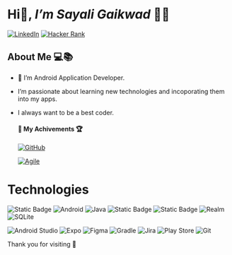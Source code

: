 # Hi👋,  *I’m Sayali Gaikwad* :technologist:

[![LinkedIn](https://img.shields.io/badge/LinkedIn-blue?style=for-the-badge&logo=LinkedIn)](https://www.linkedin.com/in/sayali-gaikwad-897b5580)
[![Hacker Rank](https://img.shields.io/badge/HackerRank-black?style=for-the-badge&logo=HackerRank)](https://www.hackerrank.com/profile/sayaligaikwad_u1)

## About Me 💻📚

- 👀 I’m Android Application Developer.
- I’m passionate about learning new technologies and incoporating them into my apps.
- I always want to be a best coder.
  
  #### 🎉 My Achivements 🏆 
  [![GitHub](https://img.shields.io/badge/Certificate-black?style=for-the-badge&logo=GitHub&label=Github)](https://www.linkedin.com/learning/certificates/1d73ddf948982870e06afe8a44d037af173ef11d021ff12d8599027904ba1a5c)
  
  [![Agile](https://img.shields.io/badge/Certificate-green?style=for-the-badge&logo=Agile&label=Agile&labelColor=purple)
](https://www.linkedin.com/learning/certificates/8bf057973ec8f48921293179601b31bc8a94f65ad0179d2b680b3703d4f7c6ff)


# Technologies 
![Static Badge](https://img.shields.io/badge/Kotlin-orange?style=for-the-badge&logo=Kotlin&labelColor=black)
![Android](https://img.shields.io/badge/Android-3DDC84?style=for-the-badge&logo=android&logoColor=white)
![Java](https://img.shields.io/badge/java-%23ED8B00.svg?style=for-the-badge&logo=openjdk&logoColor=white)
![Static Badge](https://img.shields.io/badge/Jetpack-Compose-blue?style=for-the-badge&logo=Compose&logoColor=%230174DF)
![Static Badge](https://img.shields.io/badge/Jetpack-Android-red?style=for-the-badge&logo=Jetpack%20Android&labelColor=red&color=%2304B4AE)
![Realm](https://img.shields.io/badge/Realm-39477F?style=for-the-badge&logo=realm&logoColor=white)
![SQLite](https://img.shields.io/badge/sqlite-%2307405e.svg?style=for-the-badge&logo=sqlite&logoColor=white)

![Android Studio](https://img.shields.io/badge/android%20studio-346ac1?style=for-the-badge&logo=android%20studio&logoColor=white)
![Expo](https://img.shields.io/badge/expo-1C1E24?style=for-the-badge&logo=expo&logoColor=#D04A37)
![Figma](https://img.shields.io/badge/figma-%23F24E1E.svg?style=for-the-badge&logo=figma&logoColor=white)
![Gradle](https://img.shields.io/badge/Gradle-02303A.svg?style=for-the-badge&logo=Gradle&logoColor=white)
![Jira](https://img.shields.io/badge/jira-%230A0FFF.svg?style=for-the-badge&logo=jira&logoColor=white)
![Play Store](https://img.shields.io/badge/Google_Play-414141?style=for-the-badge&logo=google-play&logoColor=white)
![Git](https://img.shields.io/badge/git-%23F05033.svg?style=for-the-badge&logo=git&logoColor=white)


Thank you for visiting 🤝
<!---
EvolvingLearner/EvolvingLearner is a ✨ special ✨ repository because its `README.md` (this file) appears on your GitHub profile.
You can click the Preview link to take a look at your changes.
--->

